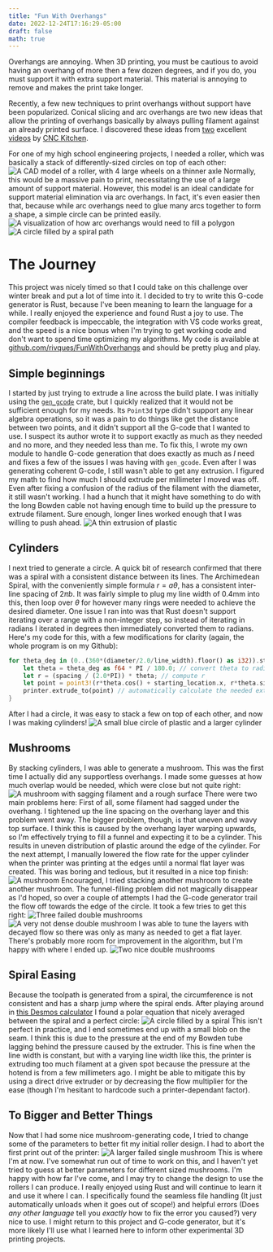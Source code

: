 ```yaml
---
title: "Fun With Overhangs"
date: 2022-12-24T17:16:29-05:00
draft: false
math: true
---
```

Overhangs are annoying. When 3D printing, you must be cautious to avoid
having an overhang of more then a few dozen degrees, and if you do, you must support it
with extra support material. This material is annoying to remove and makes the print
take longer.

Recently, a few new techniques to print overhangs without support have been
popularized. Conical slicing and arc overhangs are two new ideas that allow the printing of
overhangs basically by always pulling filament against an already printed surface. I discovered
these ideas from [two](https://www.youtube.com/watch?v=1i-1TEdByZY) excellent [videos](https://www.youtube.com/watch?v=B0yo-o47688) by [CNC Kitchen](https://www.youtube.com/@CNCKitchen).

For one of my high school engineering projects, I needed a roller, which was basically a stack of
differently-sized circles on top of each other:
![A CAD model of a roller, with 4 large wheels on a thinner axle](/docs/fun-with-overhangs/roller-cad.png "A roller.")
Normally, this would be a massive pain to print, necessitating the use of a large amount of support material.
However, this model is an ideal candidate for support material elimination via arc overhangs. In fact, it's even easier then that,
because while arc overhangs need to glue many arcs together to form a shape, a simple circle can be printed easily.
![A visualization of how arc overhangs would need to fill a polygon](/docs/fun-with-overhangs/arc-overhang-preview.png "A visualization of how arc overhangs would need to fill a polygon. From github.com/stmcculloch/arc-overhang.")
![A circle filled by a spiral path](/docs/fun-with-overhangs/circle-spiral-gen.png "A toolpath to fill a circle with a spiral. Note how the outer edge of the spiral approaches the red circle.")
# The Journey
This project was nicely timed so that I could take on this challenge over winter break and put a lot of time into it.
I decided to try to write this G-code generator is Rust, because I've been meaning to learn the language for a while.
I really enjoyed the experience and found Rust a joy to use. The compiler feedback is impeccable, the integration
with VS code works great, and the speed is a nice bonus when I'm trying to get working code and don't want to spend
time optimizing my algorithms. My code is available at [github.com/rivques/FunWithOverhangs](https://github.com/rivques/FunWithOverhangs)
and should be pretty plug and play.
## Simple beginnings
I started by just trying to extrude a line across the build plate. I was initially using the [`gen_gcode`](https://docs.rs/gen_gcode/latest/gen_gcode/index.html)
crate, but I quickly realized that it would not be sufficient enough for my needs. Its `Point3d` type didn't support
any linear algebra operations, so it was a pain to do things like get the distance between two points, and it
didn't support all the G-code that I wanted to use. I suspect its author wrote it to support exactly as much as they
needed and no more, and they needed less than me. To fix this, I wrote my own module to handle G-code generation that does
exactly as much as *I* need and fixes a few of the issues I was having with `gen_gcode`. Even after I was generating coherent
G-code, I still wasn't able to get any extrusion. I figured my math to find how much I should extrude per millimeter I moved
was off. Even after fixing a confusion of the radius of the filament with the diameter, it still wasn't working. I had a hunch that
it might have something to do with the long Bowden cable not having enough time to build up the pressure to extrude filament.
Sure enough, longer lines worked enough that I was willing to push ahead.
![A thin extrusion of plastic](/docs/fun-with-overhangs/line.jpg "One of the first things I extruded with the G-code generator.")
## Cylinders
I next tried to generate a circle. A quick bit of research confirmed that there was a spiral with a consistent distance between its
lines. The Archimedean Spiral, with the conveniently simple formula $r=aθ$, has a consistent inter-line spacing of $2πb$. It
was fairly simple to plug my line width of $0.4$mm into this, then loop over $θ$ for however many rings were needed
to achieve the desired diameter. One issue I ran into was that Rust doesn't support iterating over a range with a non-integer
step, so instead of iterating in radians I iterated in degrees then immediately converted them to radians. Here's my code for
this, with a few modifications for clarity (again, the whole program is on my Github):
```rust
for theta_deg in (0..(360*(diameter/2.0/line_width).floor() as i32)).step_by(5) {
    let theta = theta_deg as f64 * PI / 180.0; // convert theta to radians
    let r = (spacing / (2.0*PI)) * theta; // compute r
    let point = point3!(r*theta.cos() + starting_location.x, r*theta.sin() + starting_location.y, printer.position.z);
    printer.extrude_to(point) // automatically calculate the needed extrusion
}
```
After I had a circle, it was easy to stack a few on top of each other, and now I was making cylinders!
![A small blue circle of plastic and a larger cylinder](/docs/fun-with-overhangs/first-circle.jpg "The first circle I printed next to a cylinder of stacked circles.")
## Mushrooms
By stacking cylinders, I was able to generate a mushroom. This was the first time I actually did any supportless overhangs. I made
some guesses at how much overlap would be needed, which were close but not quite right:
![A mushroom with sagging filament and a rough surface](/docs/fun-with-overhangs/sad-mushroom.JPG "The first overhang I tried.")
There were two main problems here: First of all, some filament had sagged under the overhang. I tightened up the line spacing on the
overhang layer and this problem went away. The bigger problem, though, is that uneven and wavy top surface. I think this is caused by
the overhang layer warping upwards, so I'm effectively trying to fill a funnel and expecting it to be a cylinder. This results in uneven
distribution of plastic around the edge of the cylinder. For the next attempt, I manually lowered the flow rate for the upper cylinder
when the printer was printing at the edges until a normal flat layer was created. This was boring and tedious, but it resulted in a nice
top finish:
![A mushroom](/docs/fun-with-overhangs/manual-mushroom.JPG "I sat in front of my printer for far too long getting this to work.")
Encouraged, I tried stacking another mushroom to create another mushroom. The funnel-filling problem did not magically disappear
as I'd hoped, so over a couple of attempts I had the G-code generator trail the flow off towards the edge of the circle. It took
a few tries to get this right:
![Three failed double mushrooms](/docs/fun-with-overhangs/sad-double-mushrooms.JPG "Failed attempts at double mushrooms. The leftmost one has nearly the right flow variance algorithm, but I misplaced a negative sign which caused more flow on the edge.")
![A very not dense double mushroom](/docs/fun-with-overhangs/weak-double-mushroom.JPG "This mushroom printed the entire cap with the flow decay, which resulted in weak and translucent layers.") 
I was able to tune the layers with decayed flow so there was only as many as needed to get a flat layer. There's probably more room for improvement in the algorithm, but I'm happy with where I ended up.
![Two nice double mushrooms](/docs/fun-with-overhangs/nice-double-mushrooms.JPG "Tuning the thickness of the decayed-flow layers. They are visible as light bands near the bottom of the middle and top cylinders.")
## Spiral Easing
Because the toolpath is generated from a spiral, the circumference is not consistent and has a sharp jump where the spiral ends. After playing
around in [this Desmos calculator](https://www.desmos.com/calculator/ydlczqiq08) I found a polar equation that nicely averaged between the spiral
and a perfect circle:
![A circle filled by a spiral](/docs/fun-with-overhangs/circle-spiral-gen.png "Here, the red line is the target circle, the blue line is the normal spiral, the black line is the outline of the actual printed plastic, and the green line is a line to circularize the spiral.")
This isn't perfect in practice, and I end sometimes end up with a small blob on the seam. I think this is due to the pressure at the end of my
Bowden tube lagging behind the pressure caused by the extruder. This is fine when the line width is constant, but with a varying line width like
this, the printer is extruding too much filament at a given spot because the pressure at the hotend is from a few millimeters ago. I might be able
to mitigate this by using a direct drive extruder or by decreasing the flow multiplier for the ease (though I'm hesitant to hardcode such a printer-dependant factor).
## To Bigger and Better Things
Now that I had some nice mushroom-generating code, I tried to change some of the parameters to better fit my initial roller design.
I had to abort the first print out of the printer:
![A larger failed single mushroom](/docs/fun-with-overhangs/sad-big-mushroom.JPG "The issues are back! Turns out they have to be tuned for each size of mushroom.")
This is where I'm at now. I've somewhat run out of time to work on this, and I haven't yet tried to guess at better parameters for different sized mushrooms. I'm happy with how far I've come, and I may try to change the design to use the rollers I can produce. I really enjoyed using Rust and will continue to learn it and use it where I can. I specifically found the seamless file handling (It just automatically unloads when it goes out of scope!) and helpful errors (Does
*any other language* tell you *exactly* how to fix the error you caused?) very nice to use. I might return to this project and G-code generator, but it's more likely I'll use what I learned here to inform other experimental 3D printing projects.
